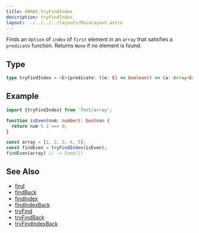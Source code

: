 ```yaml
---
title: ARRAY.tryFindIndex
description: tryFindIndex
layout: ../../../../layouts/MainLayout.astro
---
```


Finds an `Option` of `index` of `first` element in an `array` that satisfies a `predicate` function.
Returns `None` if no element is found.

## Type

```ts
type tryFindIndex = <E>(predicate: ((e: E) => boolean)) => (a: Array<E>) => Option<number>
```

## Example

```ts
import {tryFindIndex} from 'fnxt/array';

function isEven(num: number): boolean {
  return num % 2 === 0;
}

const array = [1, 2, 3, 4, 5];
const findEven = tryFindIndex(isEven);
findEven(array) // -> Some(1)
```

## See Also

- [find](/core/en/array/operator/find)
- [findBack](/core/en/array/operator/findBack)
- [findIndex](/core/en/array/operator/findIndex)
- [findIndexBack](/core/en/array/operator/findIndexBack)
- [tryFind](/core/en/array/operator/tryFind)
- [tryFindBack](/core/en/array/operator/tryFindBack)
- [tryFindIndexBack](/core/en/array/operator/tryFindIndexBack)
